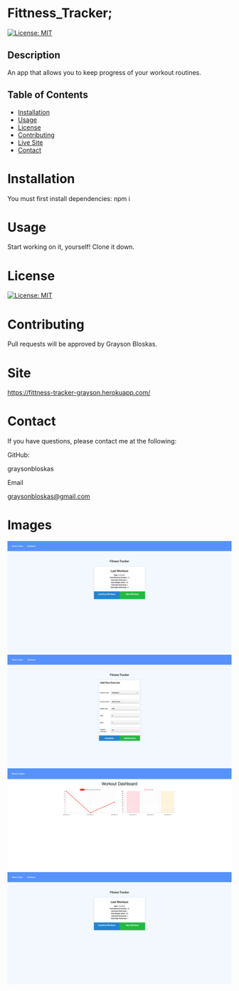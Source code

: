 # Fittness_Tracker;
  [![License: MIT](https://img.shields.io/badge/License-MIT-yellow.svg)](https://opensource.org/licenses/MIT)

  ## Description 
An app that allows you to keep progress of your workout routines.
  ## Table of Contents 

  * [Installation](#installation)
  * [Usage](#usage)
  * [License](#license)
  * [Contributing](#contributing)
  * [Live Site](#Site)
  * [Contact](#contact)

  # Installation
  You must first install dependencies:
    npm i


  # Usage
  Start working on it, yourself! Clone it down.


  # License
  [![License: MIT](https://img.shields.io/badge/License-MIT-yellow.svg)](https://opensource.org/licenses/MIT)
  
  # Contributing
  Pull requests will be approved by Grayson Bloskas.

  # Site
  https://fittness-tracker-grayson.herokuapp.com/

  # Contact
  If you have questions, please contact me at the following: 

  
  GitHub: 

  graysonbloskas 

  Email 

  graysonbloskas@gmail.com 

  # Images

<img src="assets/screencapture-fittness-tracker-grayson-herokuapp-2021-05-15-02_33_01.png">
<img src="assets/screencapture-fittness-tracker-grayson-herokuapp-exercise-2021-05-15-02_33_22.png">
<img src="assets/screencapture-fittness-tracker-grayson-herokuapp-stats-2021-05-15-02_33_33.png">
<img src="assets/screencapture-fittness-tracker-grayson-herokuapp-2021-05-15-02_33_43.png">
